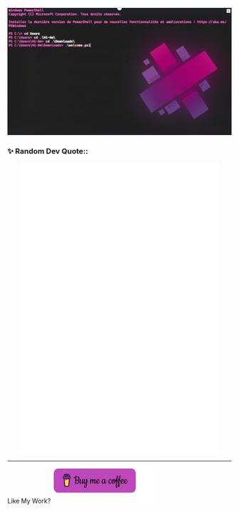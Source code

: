 <p align="center">
  <a href="https://TheDriver.com">
    <img src="Image/ai2.gif" alt="Banner">
  </a>
</p>


<h3 align="left">✨ Random Dev Quote::</h3>
<p align="center">
  <img width="450" height="650" src="Image/quote.gif" alt="Dev Quote" />
</p>
<hr>

Like My Work?
<a href="https://www.buymeacoffee.com/iampavangandhi" target="_blank"><img src="Image/de.png" alt="Buy Me A Coffee" height="80px" width="237px" ></a>

